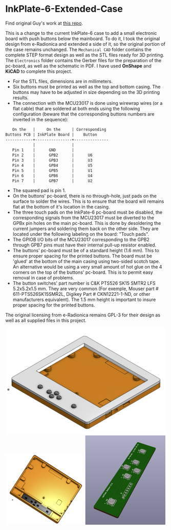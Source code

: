 # InkPlate-6-Extended-Case

Find original Guy's work at [this repo](https://github.com/turgu1/InkPlate-6-Extended-Case).

This is a change to the current InkPlate-6 case to add a small electronic board with push buttons below the mainboard. To do it, I took the original design from e-Radionica and extended a side of it, so the original portion of the case remains unchanged. The `Mechanical CAD` folder contains the complete STEP format design as well as the STL files ready for 3D printing. The `Electronics` folder contains the Gerber files for the preparation of the pc-board, as well as the schematic in PDF. I have used **OnShape** and **KiCAD** to complete this project.

- For the STL files, dimensions are in millimeters. 
- Six buttons must be printed as well as the top and bottom casing. The buttons may have to be adjusted in size depending on the 3D printing results.
- The connection with the MCU23017 is done using wirewrap wires (or a flat cable) that are soldered at both ends using the following configuration (beware that the corresponding buttons numbers are inverted in the sequence):

```
   On the   |     On the     | Corresponding 
Buttons PCB | InkPlate Board |    Button
------------+----------------+---------------
            |                |
   Pin 1    |      GND       |
   Pin 2    |      GPB2      |      U6
   Pin 3    |      GPB3      |      U3
   Pin 4    |      GPB4      |      U5
   Pin 5    |      GPB5      |      U1
   Pin 6    |      GPB6      |      U4
   Pin 7    |      GPB7      |      U2
```

- The squared pad is pin 1.
- On the buttons' pc-board, there is no through-hole, just pads on the surface to solder the wires. This is to ensure that the board will remains flat at the bottom of it's location in the casing.
- The three touch pads on the InkPate-6 pc-board must be disabled, the corresponding signals from the MCU23017 must be diverted to the GPBx pin holes on the main pc-board. This is done by desoldering the current jumpers and soldering them back on the other side. They are located under the following labeling on the board: "Touch pads".
- The GPIOB I/O bits of the MCU23017 corresponding to the GPB2 through GPB7 pins must have their internal pull-up resistor enabled.
- The buttons' pc-board must be of a standard height (1.6 mm). This to ensure proper spacing for the printed buttons. The board must be 'glued' at the bottom of the main casing using two-sided scotch tape. An alternative would be using a very small amount of hot glue on the 4 corners on the top of the buttons' pc-board. This is to permit easy removal in case of problems. 
- The button switches' part number is C&K PTS526 SK15 SMTR2 LFS 5.2x5.2x1.5 mm. They are very common (For exemple, Mouser part # 611-PTS526SK15SMR2L, Digikey Part # CKN12221-1-ND, or other manufacturers equivalent). The 1.5 mm height is important to insure proper spacing for the printed buttons.

The original licensing from e-Radionica remains GPL-3 for their design as well as all supplied files in this project.

<img src="Pictures/Inkplate_6_With_Mechanical_Buttons.png" alt="picture" width="600"/>
<img src="Pictures/Bottom_Case_With_Buttons_Board.png" alt="picture" width="250"/><img src="Pictures/Buttons 3D View.png" alt="picture" width="250"/>
